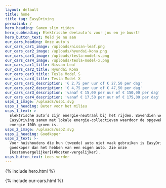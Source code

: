 ```yaml
---
layout: default
title: home
title_tag: EasyDriving
permalink: /
hero_heading: Samen slim rijden
hero_subheading: Elektrische deelauto’s voor jou en je buurt!
hero_button_text: Meld je nu aan
our_cars_heading: Onze auto's
our_cars_car1_image: /uploads/nissan-leaf.png
our_cars_car2_image: /uploads/hyundai-kona.png
our_cars_car3_image: /uploads/tesla-model-s.png
our_cars_car4_image: /uploads/tesla-model-x.png
our_cars_car1_title: Nissan Leaf
our_cars_car2_title: Hyundai Kona
our_cars_car3_title: Tesla Model S
our_cars_car4_title: Tesla Model X
our_cars_car1_description: '€ 2,75 per uur of € 27,50 per dag'
our_cars_car2_description: '€ 4,75 per uur of € 47,50 per dag'
our_cars_car3_description: 'vanaf € 15,00 per uur of € 150,00 per dag'
our_cars_car4_description: 'vanaf € 17,50 per uur of € 175,00 per dag'
usps_1_image: /uploads/usp1.svg
usps_1_heading: Beter voor het milieu
usps_1_text: >-
  Elektrische auto’s zijn energie-neutraal bij het rijden. Bovendien werkt
  EasyDriving samen met lokale energie-collectieven waardoor de opgewekte
  energie 100% groen is.
usps_2_image: /uploads/usp2.svg
usps_2_heading: Goedkoper
usps_2_text: >-
  Voor huishoudens die hun (tweede) auto niet vaak gebruiken is EasyDriving veel
  goedkoper dan het hebben van een eigen auto. Zie onze
  [kostenvergelijker](#kosten-vergelijker).
usps_button_text: Lees verder
---
```


{% include hero.html %}

{% include our-cars.html %}
